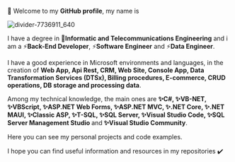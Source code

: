 👋 Welcome to my <b>GitHub profile</b>, my name is

![divider-7736911_640](https://github.com/user-attachments/assets/044d8920-98ad-41d6-88c2-12e823ba3630)

I have a degree in 📜<b>Informatic and Telecommunications Engineering</b> and i am a ⚡<b>Back-End Developer</b>, ⚡<b>Software Engineer</b> and ⚡<b>Data Engineer</b>.

I have a good experience in Microsoft environments and languages, in the creation of <b>Web App, Api Rest, CRM, Web Site, Console App, Data Transformation Services (DTSx), Billing procedures, E-commerce, CRUD operations, DB storage and processing data</b>.

Among my technical knowledge, the main ones are <b>✨C#, ✨VB-NET, ✨VBScript, ✨ASP.NET Web Forms, ✨ASP.NET MVC, ✨.NET Core, ✨.NET MAUI, ✨Classic ASP, ✨T-SQL, ✨SQL Server, ✨Visual Studio Code, ✨SQL Server Management Studio </b>and<b> ✨Visual Studio Community</b>.

Here you can see my personal projects and code examples.

I hope you can find useful information and resources in my repositories ✔️ 
